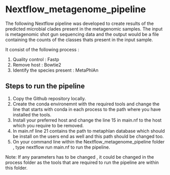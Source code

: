 # Nextflow_metagenome_pipeline

The following Nextflow pipeline was developed to create results of the predicted microbial clades present in the metagenomic samples. The input is metagenomic shot gun sequencing data and the output would be a file containing the counts of the classes thats present in the input sample.

It consist of the following process :
1. Quality control : Fastp
2. Remove host : Bowtie2
3. Identify the species present : MetaPhlAn

## Steps to run the pipeline 

1. Copy the Github repository locally.
2. Create the conda environemnt with the required tools and change the line that starts with conda in each process to the path where you have installed the tools.
3. Install your preferred host and change the line 15 in main.nf to the host which you require to be removed.
4. In main.nf line 21 contains the path to metaphlan database which should be install on the users end as well and this path should be changed too.
5. On your command line within the Nextflow_metagenome_pipeline folder , type nextflow run main.nf to run the pipeline.

Note: If any parameters has to be changed , it could be changed in the process folder as the tools that are required to run the pipeline are within this folder.

